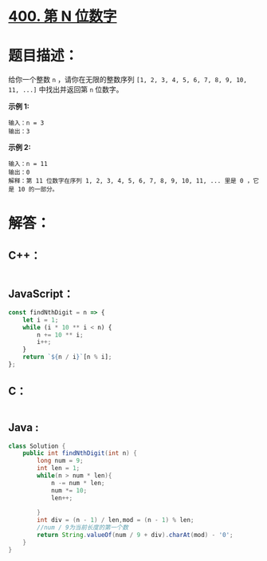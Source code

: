 # [400. 第 N 位数字](https://leetcode-cn.com/problems/nth-digit/)

# 题目描述：

给你一个整数 `n` ，请你在无限的整数序列 `[1, 2, 3, 4, 5, 6, 7, 8, 9, 10, 11, ...]` 中找出并返回第 `n` 位数字。



**示例 1:**

```
输入：n = 3
输出：3
```

 **示例 2:**

```
输入：n = 11
输出：0
解释：第 11 位数字在序列 1, 2, 3, 4, 5, 6, 7, 8, 9, 10, 11, ... 里是 0 ，它是 10 的一部分。
```



# 解答：

## C++：

```cpp

```

## JavaScript：

```javascript
const findNthDigit = n => {
    let i = 1;
    while (i * 10 ** i < n) {
        n += 10 ** i;
        i++;
    }
    return `${n / i}`[n % i];
};
```

## C：

```c

```

## Java :
```java
class Solution {
    public int findNthDigit(int n) {
        long num = 9;
        int len = 1;
        while(n > num * len){
            n -= num * len;
            num *= 10;
            len++;
    
        }
        int div = (n - 1) / len,mod = (n - 1) % len;
        //num / 9为当前长度的第一个数
        return String.valueOf(num / 9 + div).charAt(mod) - '0';
    }
}
```
